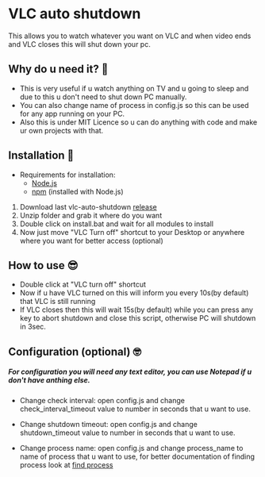 # VLC auto shutdown

This allows you to watch whatever you want on VLC and when video ends and VLC closes this will shut down your pc.

## Why do u need it? 🤔

- This is very useful if u watch anything on TV and u going to sleep and due to this u don't need to shut down PC manually.
- You can also change name of process in config.js so this can be used for any app running on your PC.
- Also this is under MIT Licence so u can do anything with code and make ur own projects with that.


## Installation 🚀

- Requirements for installation:
  - [Node.js](https://nodejs.org/)
  - [npm](https://www.npmjs.com/get-npm) (installed with Node.js)

1. Download last vlc-auto-shutdown [release](https://github.com/JakubSladek/vlc-auto-shutdown/releases)
2. Unzip folder and grab it where do you want
3. Double click on install.bat and wait for all modules to install
4. Now just move "VLC Turn off" shortcut to your Desktop or anywhere where you want for better access (optional)


## How to use 😎

- Double click at "VLC turn off" shortcut
- Now if u have VLC turned on this will inform you every 10s(by default) that VLC is still running
- If VLC closes then this will wait 15s(by default) while you can press any key to abort shutdown and close this script, otherwise PC will shutdown in 3sec.


## Configuration (optional) 🤓

##### For configuration you will need any text editor, you can use Notepad if u don't have anthing else.

- Change check interval: open config.js and change check_interval_timeout value to number in seconds that u want to use.

- Change shutdown timeout: open config.js and change shutdown_timeout value to number in seconds that u want to use.

- Change process name: open config.js and change process_name to name of process that u want to use, for better documentation of finding process look at [find process](https://github.com/yibn2008/find-process)
